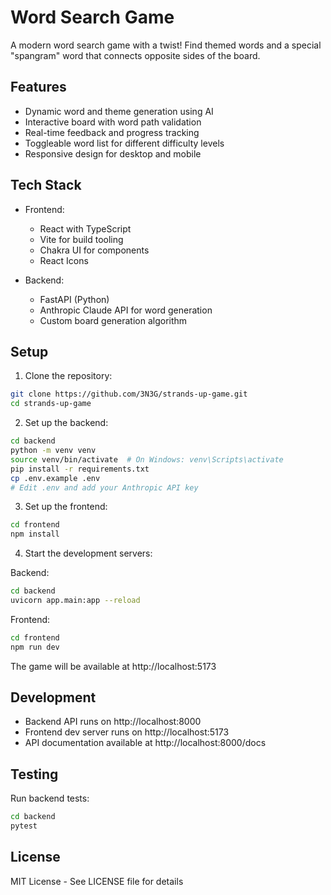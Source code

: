 # Word Search Game

A modern word search game with a twist! Find themed words and a special "spangram" word that connects opposite sides of the board.

## Features

- Dynamic word and theme generation using AI
- Interactive board with word path validation
- Real-time feedback and progress tracking
- Toggleable word list for different difficulty levels
- Responsive design for desktop and mobile

## Tech Stack

- Frontend:
  - React with TypeScript
  - Vite for build tooling
  - Chakra UI for components
  - React Icons

- Backend:
  - FastAPI (Python)
  - Anthropic Claude API for word generation
  - Custom board generation algorithm

## Setup

1. Clone the repository:
```bash
git clone https://github.com/3N3G/strands-up-game.git
cd strands-up-game
```

2. Set up the backend:
```bash
cd backend
python -m venv venv
source venv/bin/activate  # On Windows: venv\Scripts\activate
pip install -r requirements.txt
cp .env.example .env
# Edit .env and add your Anthropic API key
```

3. Set up the frontend:
```bash
cd frontend
npm install
```

4. Start the development servers:

Backend:
```bash
cd backend
uvicorn app.main:app --reload
```

Frontend:
```bash
cd frontend
npm run dev
```

The game will be available at http://localhost:5173

## Development

- Backend API runs on http://localhost:8000
- Frontend dev server runs on http://localhost:5173
- API documentation available at http://localhost:8000/docs

## Testing

Run backend tests:
```bash
cd backend
pytest
```

## License

MIT License - See LICENSE file for details 